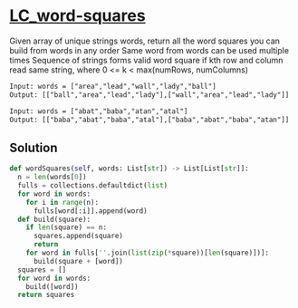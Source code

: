 # [LC_word-squares](https://leetcode.com/problems/word-squares)

Given array of unique strings words, return all the word squares you can build from words in any order
Same word from words can be used multiple times
Sequence of strings forms valid word square if kth row and column read same string, where 0 <= k < max(numRows, numColumns)

```txt
Input: words = ["area","lead","wall","lady","ball"]
Output: [["ball","area","lead","lady"],["wall","area","lead","lady"]]

Input: words = ["abat","baba","atan","atal"]
Output: [["baba","abat","baba","atal"],["baba","abat","baba","atan"]]
```

## Solution

```py
def wordSquares(self, words: List[str]) -> List[List[str]]:
  n = len(words[0])
  fulls = collections.defaultdict(list)
  for word in words:
    for i in range(n):
      fulls[word[:i]].append(word)
  def build(square):
    if len(square) == n:
      squares.append(square)
      return
    for word in fulls[''.join(list(zip(*square))[len(square)])]:
      build(square + [word])
  squares = []
  for word in words:
    build([word])
  return squares
```
